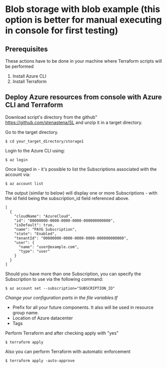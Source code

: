 # Blob storage with blob example (this option is better for manual executing in console for first testing)

## Prerequisites
These actions have to be done in your machine where Terraform scripts will be performed

1. Install Azure CLI
2. Install Terraform 

## Deploy Azure resources from console with Azure CLI and Terraform

Download script's directory from the github"
https://github.com/stenastena/SL 
and unzip it in a target directory.

Go to the target directory.
```
$ cd your_target_directory/storage1
```

Login to the Azure CLI using:

``` 
$ az login 
```

Once logged in - it's possible to list the Subscriptions associated with the account via:

```
$ az account list
```

The output (similar to below) will display one or more Subscriptions - with the id field being the subscription_id field referenced above.

```
[
  {
    "cloudName": "AzureCloud",
    "id": "00000000-0000-0000-0000-000000000000",
    "isDefault": true,
    "name": "PAYG Subscription",
    "state": "Enabled",
    "tenantId": "00000000-0000-0000-0000-000000000000",
    "user": {
      "name": "user@example.com",
      "type": "user"
    }
  }
]
```
Should you have more than one Subscription, you can specify the Subscription to use via the following command:

```
$ az account set --subscription="SUBSCRIPTION_ID"
```

*Change your configuration parts in the file variables.tf*
* Prefix for all your future components. It also will be used in resource group name.
* Location of Azure datacenter
* Tags 


Perform Terraform and after checking apply with "yes"
```
$ terraform apply
```
Also you can perform Terraform with automatic enforcement
```
$ terraform apply -auto-approve
```

